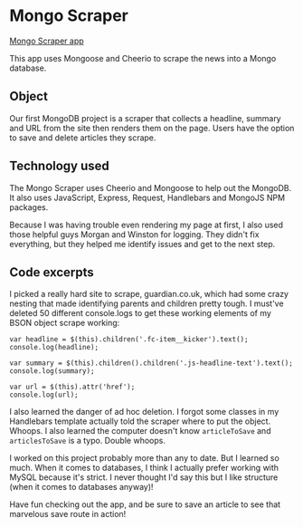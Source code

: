 # Mongo Scraper
[Mongo Scraper app](hhttps://immense-depths-69377.herokuapp.com/)

This app uses Mongoose and Cheerio to scrape the news into a Mongo database.

## Object

Our first MongoDB project is a scraper that collects a headline, summary and URL from the site then renders them on the page. Users have the option to save and delete articles they scrape. 

## Technology used

The Mongo Scraper uses Cheerio and Mongoose to help out the MongoDB. It also uses JavaScript, Express, Request, Handlebars and MongoJS NPM packages.

Because I was having trouble even rendering my page at first, I also used those helpful guys Morgan and Winston for logging. They didn't fix everything, but they helped me identify issues and get to the next step. 

## Code excerpts

I picked a really hard site to scrape, guardian.co.uk, which had some crazy nesting that made identifying parents and children pretty tough. I must've deleted 50 different console.logs to get these working elements of my BSON object scrape working:

```$('a.fc-item__link').each(function (i, element) {
var headline = $(this).children('.fc-item__kicker').text();
console.log(headline); 

var summary = $(this).children().children('.js-headline-text').text();
console.log(summary); 

var url = $(this).attr('href');
console.log(url);
```
I also learned the danger of ad hoc deletion. I forgot some classes in my Handlebars template actually told the scraper where to put the object. Whoops. I also learned the computer doesn't know  ```articleToSave``` and ```articlesToSave``` is a typo. Double whoops.

I worked on this project probably more than any to date. But I learned so much. When it comes to databases, I think I actually prefer working with MySQL because it's strict. I never thought I'd say this but I like structure (when it comes to databases anyway)!

Have fun checking out the app, and be sure to save an article to see that marvelous save route in action!
